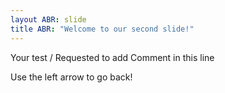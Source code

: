 ```yaml
---
layout ABR: slide
title ABR: "Welcome to our second slide!"
---
```

Your test / Requested to add Comment in this line

Use the left arrow to go back!
